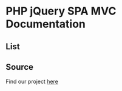 # PHP jQuery SPA MVC Documentation

## List
## Source
Find our project [here](https://github.com/ryzaer/php-jquery-spa-mvc)
